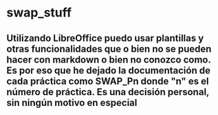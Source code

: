 # swap_stuff
<h2> Utilizando LibreOffice puedo usar plantillas y otras funcionalidades que o bien no se pueden hacer con markdown o bien no conozco como.
  Es por eso que he dejado la documentación de cada práctica como SWAP_Pn donde "n" es el número de práctica. Es una decisión personal, sin
  ningún motivo en especial

</h2>

